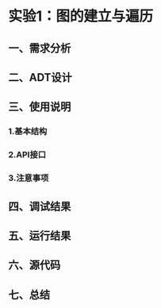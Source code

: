 # 实验1：图的建立与遍历

## 一、需求分析

## 二、ADT设计

## 三、使用说明

### 1.基本结构

### 2.API接口

### 3.注意事项

## 四、调试结果

## 五、运行结果

## 六、源代码

## 七、总结

